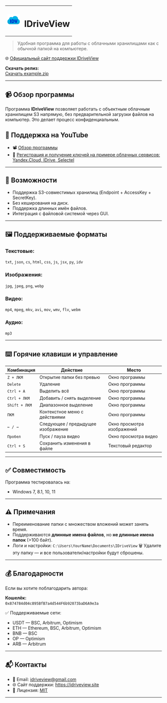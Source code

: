 
<table style="border: none;">
  <tr>
    <td><img src="assets/cloud_40539.png" alt="IDriveView Logo" width="40"/></td>
    <td><h1>IDriveView</h1></td>
  </tr>
</table>

> Удобная программа для работы с облачными хранилищами как с обычной папкой на компьютере.

🌐 [Официальный сайт поддержки IDriveView](https://idriveview.site)

**Скачать релиз:**  
[Скачать example.zip](https://github.com/idriveveiw/idriveveiw/releases/download/v1.0.0/IDriveViewSetup.exe)

---

## 📹 Обзор программы

Программа **IDriveView** позволяет работать с объектным облачным хранилищем S3 напрямую, без предварительной загрузки файлов на компьютер. Это делает процесс конфиденциальным.

## 🎥 Поддержка на YouTube

- 📽️ [Обзор программы](https://www.youtube.com/shorts/JSrqgq4Eu3o)
- 🔑 [Регистрация и получение ключей на примере облачных сервисов: Yandex.Cloud, IDrive, Selectel](https://www.youtube.com/shorts/W19zTtwBfRA)

---

## 🔧 Возможности

- Поддержка S3-совместимых хранилищ (Endpoint + AccessKey + SecretKey).
- Без кеширования на диск.
- Поддержка длинных имён файлов.
- Интеграция с файловой системой через GUI.

---

## 🖼️ Поддерживаемые форматы

### Текстовые:
`txt`, `json`, `cs`, `html`, `css`, `js`, `jsx`, `py`, `idv`

### Изображения:
`jpg`, `jpeg`, `png`, `webp`

### Видео:
`mp4`, `mpeg`, `mkv`, `avi`, `mov`, `wmv`, `flv`, `webm`

### Аудио:
`mp3`

---

## ⌨️ Горячие клавиши и управление

| Комбинация            | Действие | Место |
|------------------------|---------|---------------------|
| `Z + ЛКМ`              | Открытие папки без превью | Окно программы |
| `Delete`               | Удаление | Окно программы |
| `Ctrl + A`             | Выделить всё | Окно программы |
| `Ctrl + ЛКМ`           | Добавить / снять выделение |  Окно программы |
| `Shift + ЛКМ`          | Диапазонное выделение | Окно программы |
| `ПКМ`                  | Контекстное меню с действиями | Окно программы |
| `← / →`                | Следующее / предыдущее изображение | Окно просмотра изображений |
| `Пробел`               | Пуск / пауза видео | Окно просмотра видео |
| `Ctrl + S`             | Сохранить изменения в файле | Текстовый редактор |

---

## ✅ Совместимость

Программа тестировалась на:

- Windows 7, 8.1, 10, 11

---

## ⚠️ Примечания

- Переименование папки с множеством вложений может занять время.
- Поддерживаются **длинные имена файлов**, но **не длинные имена папок** (>100 байт).
- Логи и настройки:  `C:\Users\YourName\Documents\IDriveView`
  🗑 Удалите эту папку — и все пользователи/настройки будут сброшены.

---

## 💰 Благодарности

Если вы хотите поблагодарить автора:

**Кошелёк:**  
`0x874784d04c895BfB7a4d544F6b92073baD6A9e3a`

✅ Поддерживаемые сети:  
- USDT — BSC, Arbitrum, Optimism  
- ETH — Ethereum, BSC, Arbitrum, Optimism  
- BNB — BSC  
- OP — Optimism  
- ARB — Arbitrum

---

## 📬 Контакты

- 📧 Email: [idriveview@gmail.com](mailto:idriveview@gmail.com)  
- 🌐 Сайт поддержки: https://idriveview.site
- 🧾 Лицензия: [MIT](https://opensource.org/licenses/MIT)

---


